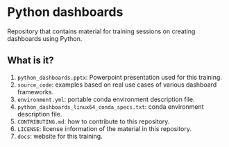 # Python dashboards

Repository that contains material for training sessions on creating dashboards using Python.

## What is it?

1. `python_dashboards.pptx`: Powerpoint presentation used for this training.
1. `source_code`: examples based on real use cases of various dashboard frameworks.
1. `environment.yml`: portable conda environment description file.
1. `python_dashboards_linux64_conda_specs.txt`: conda environment description file.
1. `CONTRIBUTING.md`: how to contribute to this repository.
1. `LICENSE`: license information of the material in this repository.
1. `docs`: website for this training.
